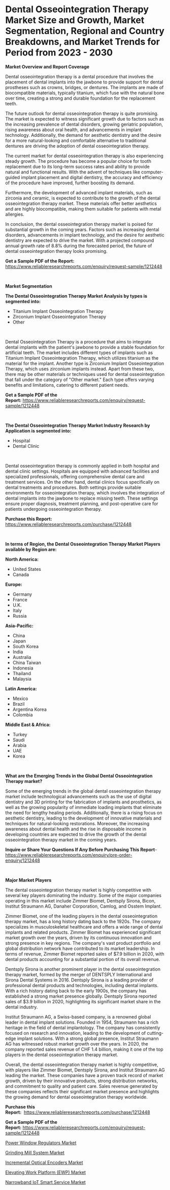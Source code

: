 <p><h1>Dental Osseointegration Therapy Market Size and Growth, Market Segmentation, Regional and Country Breakdowns, and Market Trends for Period from 2023 -  2030</h1></p><p><strong>Market Overview and Report Coverage</strong></p>
<p><p>Dental osseointegration therapy is a dental procedure that involves the placement of dental implants into the jawbone to provide support for dental prostheses such as crowns, bridges, or dentures. The implants are made of biocompatible materials, typically titanium, which fuse with the natural bone over time, creating a strong and durable foundation for the replacement teeth.</p><p>The future outlook for dental osseointegration therapy is quite promising. The market is expected to witness significant growth due to factors such as the increasing prevalence of dental disorders, growing geriatric population, rising awareness about oral health, and advancements in implant technology. Additionally, the demand for aesthetic dentistry and the desire for a more natural-looking and comfortable alternative to traditional dentures are driving the adoption of dental osseointegration therapy.</p><p>The current market for dental osseointegration therapy is also experiencing steady growth. The procedure has become a popular choice for tooth replacement due to its long-term success rates and ability to provide natural and functional results. With the advent of techniques like computer-guided implant placement and digital dentistry, the accuracy and efficiency of the procedure have improved, further boosting its demand.</p><p>Furthermore, the development of advanced implant materials, such as zirconia and ceramic, is expected to contribute to the growth of the dental osseointegration therapy market. These materials offer better aesthetics and are highly biocompatible, making them suitable for patients with metal allergies.</p><p>In conclusion, the dental osseointegration therapy market is poised for substantial growth in the coming years. Factors such as increasing dental disorders, advancements in implant technology, and the desire for aesthetic dentistry are expected to drive the market. With a projected compound annual growth rate of 8.8% during the forecasted period, the future of dental osseointegration therapy looks promising.</p></p>
<p><strong>Get a Sample PDF of the Report:</strong> <a href="https://www.reliableresearchreports.com/enquiry/request-sample/1212448">https://www.reliableresearchreports.com/enquiry/request-sample/1212448</a></p>
<p>&nbsp;</p>
<p><strong>Market Segmentation</strong></p>
<p><strong>The Dental Osseointegration Therapy Market Analysis by types is segmented into:</strong></p>
<p><ul><li>Titanium Implant Osseointegration Therapy</li><li>Zirconium Implant Osseointegration Therapy</li><li>Other</li></ul></p>
<p>&nbsp;</p>
<p><p>Dental Osseointegration Therapy is a procedure that aims to integrate dental implants with the patient's jawbone to provide a stable foundation for artificial teeth. The market includes different types of implants such as Titanium Implant Osseointegration Therapy, which utilizes titanium as the material for the implant. Another type is Zirconium Implant Osseointegration Therapy, which uses zirconium implants instead. Apart from these two, there may be other materials or techniques used for dental osseointegration that fall under the category of "Other market." Each type offers varying benefits and limitations, catering to different patient needs.</p></p>
<p><strong>Get a Sample PDF of the Report:</strong>&nbsp;<a href="https://www.reliableresearchreports.com/enquiry/request-sample/1212448">https://www.reliableresearchreports.com/enquiry/request-sample/1212448</a></p>
<p>&nbsp;</p>
<p><strong>The Dental Osseointegration Therapy Market Industry Research by Application is segmented into:</strong></p>
<p><ul><li>Hospital</li><li>Dental Clinic</li></ul></p>
<p>&nbsp;</p>
<p><p>Dental osseointegration therapy is commonly applied in both hospital and dental clinic settings. Hospitals are equipped with advanced facilities and specialized professionals, offering comprehensive dental care and treatment services. On the other hand, dental clinics focus specifically on dental treatments and procedures. Both settings provide suitable environments for osseointegration therapy, which involves the integration of dental implants into the jawbone to replace missing teeth. These settings ensure proper diagnosis, treatment planning, and post-operative care for patients undergoing osseointegration therapy.</p></p>
<p><strong>Purchase this Report:</strong>&nbsp; <a href="https://www.reliableresearchreports.com/purchase/1212448">https://www.reliableresearchreports.com/purchase/1212448</a></p>
<p>&nbsp;</p>
<p><strong>In terms of Region, the Dental Osseointegration Therapy Market Players available by Region are:</strong></p>
<p>
    <p> <strong> North America: </strong>
        <ul>
            <li>United States</li>
            <li>Canada</li>
        </ul>
        </p> 
    <p> <strong> Europe: </strong>
        <ul>
            <li>Germany</li>
            <li>France</li>
            <li>U.K.</li>
            <li>Italy</li>
            <li>Russia</li>
        </ul>
        </p> 
    <p> <strong> Asia-Pacific: </strong>
        <ul>
            <li>China</li>
            <li>Japan</li>
            <li>South Korea</li>
            <li>India</li>
            <li>Australia</li>
            <li>China Taiwan</li>
            <li>Indonesia</li>
            <li>Thailand</li>
            <li>Malaysia</li>
        </ul>
        </p> 
    <p> <strong> Latin America: </strong>
        <ul>
            <li>Mexico</li>
            <li>Brazil</li>
            <li>Argentina Korea</li>
            <li>Colombia</li>
        </ul>
        </p> 
    <p> <strong> Middle East & Africa: </strong>
        <ul>
            <li>Turkey</li>
            <li>Saudi</li>
            <li>Arabia</li>
            <li>UAE</li>
            <li>Korea</li>
        </ul>
    </p>
    </p>
<p>&nbsp;</p>
<p><strong>What are the Emerging Trends in the Global Dental Osseointegration Therapy market?</strong></p>
<p><p>Some of the emerging trends in the global dental osseointegration therapy market include technological advancements such as the use of digital dentistry and 3D printing for the fabrication of implants and prosthetics, as well as the growing popularity of immediate loading implants that eliminate the need for lengthy healing periods. Additionally, there is a rising focus on aesthetic dentistry, leading to the development of innovative materials and techniques for natural-looking restorations. Moreover, the increasing awareness about dental health and the rise in disposable income in developing countries are expected to drive the growth of the dental osseointegration therapy market in the coming years.</p></p>
<p><strong>Inquire or Share Your Questions If Any Before Purchasing This Report</strong>- <a href="https://www.reliableresearchreports.com/enquiry/pre-order-enquiry/1212448">https://www.reliableresearchreports.com/enquiry/pre-order-enquiry/1212448</a></p>
<p>&nbsp;</p>
<p><strong>Major Market Players</strong></p>
<p><p>The dental osseointegration therapy market is highly competitive with several key players dominating the industry. Some of the major companies operating in this market include Zimmer Biomet, Dentsply Sirona, Bicon, Institut Straumann AG, Danaher Corporation, Camlog, and Osstem Implant. </p><p>Zimmer Biomet, one of the leading players in the dental osseointegration therapy market, has a long history dating back to the 1920s. The company specializes in musculoskeletal healthcare and offers a wide range of dental implants and related products. Zimmer Biomet has experienced significant market growth over the years, driven by its continuous innovation and strong presence in key regions. The company's vast product portfolio and global distribution network have contributed to its market leadership. In terms of revenue, Zimmer Biomet reported sales of $7.9 billion in 2020, with dental products accounting for a substantial portion of its overall revenue.</p><p>Dentsply Sirona is another prominent player in the dental osseointegration therapy market, formed by the merger of DENTSPLY International and Sirona Dental Systems in 2016. Dentsply Sirona is a leading provider of professional dental products and technologies, including dental implants. With a rich history dating back to the early 1900s, the company has established a strong market presence globally. Dentsply Sirona reported sales of $3.9 billion in 2020, highlighting its significant market share in the dental industry.</p><p>Institut Straumann AG, a Swiss-based company, is a renowned global leader in dental implant solutions. Founded in 1954, Straumann has a rich heritage in the field of dental implantology. The company has consistently focused on research and innovation, leading to the development of cutting-edge implant solutions. With a strong global presence, Institut Straumann AG has witnessed robust market growth over the years. In 2020, the company reported sales revenue of CHF 1.4 billion, making it one of the top players in the dental osseointegration therapy market.</p><p>Overall, the dental osseointegration therapy market is highly competitive, with players like Zimmer Biomet, Dentsply Sirona, and Institut Straumann AG leading the market. These companies have a proven track record of market growth, driven by their innovative products, strong distribution networks, and commitment to quality and patient care. Sales revenue generated by these companies reflects their significant market presence and highlights the growing demand for dental osseointegration therapy worldwide.</p></p>
<p><strong>Purchase this Report:</strong>&nbsp;&nbsp;<a href="https://www.reliableresearchreports.com/purchase/1212448">https://www.reliableresearchreports.com/purchase/1212448</a></p>
<p></p>
<p><strong>Get a Sample PDF of the Report:</strong>&nbsp;<a href="https://www.reliableresearchreports.com/enquiry/request-sample/1212448">https://www.reliableresearchreports.com/enquiry/request-sample/1212448</a></p>
<p><p><a href="https://medium.com/@loyceharber/power-window-regulators-market-size-growth-forecast-2023-2030-60ab58087566">Power Window Regulators Market</a></p><p><a href="https://github.com/mabutironaldo/Market-Research-Report-List-1/blob/main/grinding-mill-system-market.md">Grinding Mill System Market</a></p><p><a href="https://medium.com/@yuvicharp23/incremental-optical-encoders-market-size-growth-forecast-2023-2030-80a86eb75768">Incremental Optical Encoders Market</a></p><p><a href="https://github.com/castoriffic/Market-Research-Report-List-1/blob/main/elevating-work-platform-ewp-market.md">Elevating Work Platform (EWP) Market</a></p><p><a href="https://www.linkedin.com/pulse/narrowband-iot-smart-service-market-size-share-global/">Narrowband IoT Smart Service Market</a></p></p>